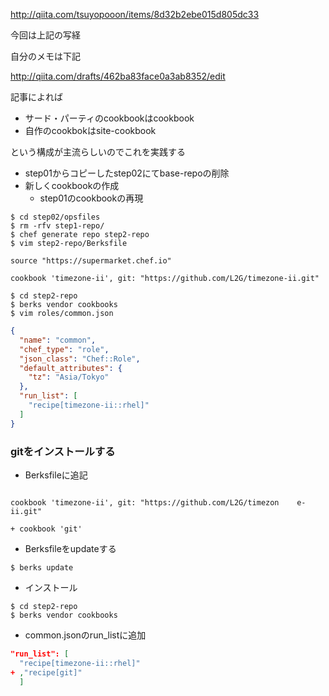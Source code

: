 http://qiita.com/tsuyopooon/items/8d32b2ebe015d805dc33

今回は上記の写経


自分のメモは下記

http://qiita.com/drafts/462ba83face0a3ab8352/edit


記事によれば

+ サード・パーティのcookbookはcookbook
+ 自作のcookbokはsite-cookbook

という構成が主流らしいのでこれを実践する

+ step01からコピーしたstep02にてbase-repoの削除
+ 新しくcookbookの作成
    + step01のcookbookの再現

```
$ cd step02/opsfiles
$ rm -rfv step1-repo/
$ chef generate repo step2-repo
$ vim step2-repo/Berksfile
```

```text:step2-repo/Berksfile
source "https://supermarket.chef.io"

cookbook 'timezone-ii', git: "https://github.com/L2G/timezone-ii.git"
```

```
$ cd step2-repo
$ berks vendor cookbooks
$ vim roles/common.json
```

```roles/common.json
{
  "name": "common",
  "chef_type": "role",
  "json_class": "Chef::Role",
  "default_attributes": {
    "tz": "Asia/Tokyo"
  },
  "run_list": [
    "recipe[timezone-ii::rhel]"
  ]
}
```

### gitをインストールする

+ Berksfileに追記

```text:step2-repo/Berksfile

cookbook 'timezone-ii', git: "https://github.com/L2G/timezon    e-ii.git"

+ cookbook 'git'
```

+ Berksfileをupdateする
 
```
$ berks update
```


+ インストール

```text:cmd
$ cd step2-repo
$ berks vendor cookbooks
```

+ common.jsonのrun_listに追加

```text:step2-repo/common.json
"run_list": [
  "recipe[timezone-ii::rhel]"
+ ,"recipe[git]"
  ]
```


